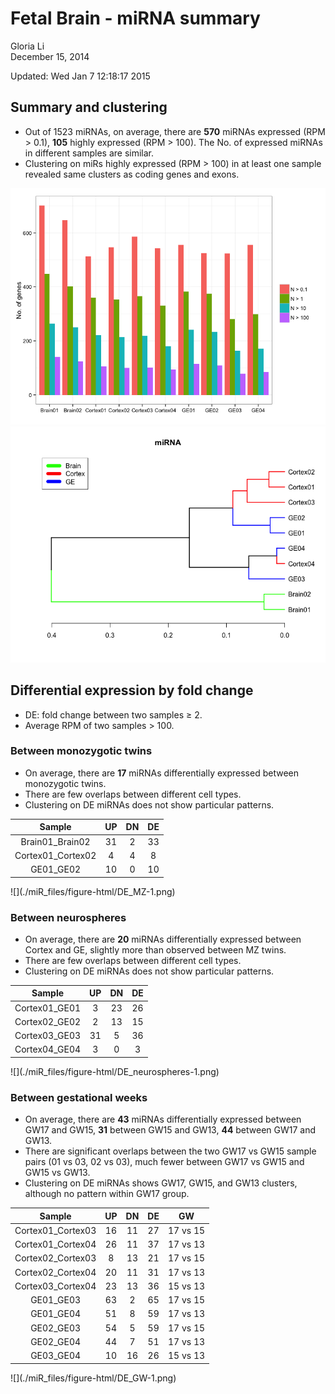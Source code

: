 # Fetal Brain - miRNA summary
Gloria Li  
December 15, 2014  

Updated: Wed Jan  7 12:18:17 2015



## Summary and clustering 

* Out of 1523 miRNAs, on average, there are __570__ miRNAs expressed (RPM > 0.1), __105__ highly expressed (RPM > 100). The No. of expressed miRNAs in different samples are similar.       
* Clustering on miRs highly expressed (RPM > 100) in at least one sample revealed same clusters as coding genes and exons.    

![](./miR_files/figure-html/summary-1.png) ![](./miR_files/figure-html/summary-2.png) 

## Differential expression by fold change 

* DE: fold change between two samples $\ge$ 2.     
* Average RPM of two samples > 100. 

### Between monozygotic twins  

* On average, there are __17__ miRNAs differentially expressed between monozygotic twins.   
* There are few overlaps between different cell types.      
* Clustering on DE miRNAs does not show particular patterns.        

<table>
 <thead>
  <tr>
   <th style="text-align:center;"> Sample </th>
   <th style="text-align:center;"> UP </th>
   <th style="text-align:center;"> DN </th>
   <th style="text-align:center;"> DE </th>
  </tr>
 </thead>
<tbody>
  <tr>
   <td style="text-align:center;"> Brain01_Brain02 </td>
   <td style="text-align:center;"> 31 </td>
   <td style="text-align:center;"> 2 </td>
   <td style="text-align:center;"> 33 </td>
  </tr>
  <tr>
   <td style="text-align:center;"> Cortex01_Cortex02 </td>
   <td style="text-align:center;"> 4 </td>
   <td style="text-align:center;"> 4 </td>
   <td style="text-align:center;"> 8 </td>
  </tr>
  <tr>
   <td style="text-align:center;"> GE01_GE02 </td>
   <td style="text-align:center;"> 10 </td>
   <td style="text-align:center;"> 0 </td>
   <td style="text-align:center;"> 10 </td>
  </tr>
</tbody>
</table>
![](./miR_files/figure-html/DE_MZ-1.png) 

### Between neurospheres  

* On average, there are __20__ miRNAs differentially expressed between Cortex and GE, slightly more than observed between MZ twins.   
* There are few overlaps between different cell types.      
* Clustering on DE miRNAs does not show particular patterns.        

<table>
 <thead>
  <tr>
   <th style="text-align:center;"> Sample </th>
   <th style="text-align:center;"> UP </th>
   <th style="text-align:center;"> DN </th>
   <th style="text-align:center;"> DE </th>
  </tr>
 </thead>
<tbody>
  <tr>
   <td style="text-align:center;"> Cortex01_GE01 </td>
   <td style="text-align:center;"> 3 </td>
   <td style="text-align:center;"> 23 </td>
   <td style="text-align:center;"> 26 </td>
  </tr>
  <tr>
   <td style="text-align:center;"> Cortex02_GE02 </td>
   <td style="text-align:center;"> 2 </td>
   <td style="text-align:center;"> 13 </td>
   <td style="text-align:center;"> 15 </td>
  </tr>
  <tr>
   <td style="text-align:center;"> Cortex03_GE03 </td>
   <td style="text-align:center;"> 31 </td>
   <td style="text-align:center;"> 5 </td>
   <td style="text-align:center;"> 36 </td>
  </tr>
  <tr>
   <td style="text-align:center;"> Cortex04_GE04 </td>
   <td style="text-align:center;"> 3 </td>
   <td style="text-align:center;"> 0 </td>
   <td style="text-align:center;"> 3 </td>
  </tr>
</tbody>
</table>
![](./miR_files/figure-html/DE_neurospheres-1.png) 

### Between gestational weeks 

* On average, there are __43__ miRNAs differentially expressed between GW17 and GW15, __31__ between GW15 and GW13, __44__ between GW17 and GW13.   
* There are significant overlaps between the two GW17 vs GW15 sample pairs (01 vs 03, 02 vs 03), much fewer between GW17 vs GW15 and GW15 vs GW13.      
* Clustering on DE miRNAs shows GW17, GW15, and GW13 clusters, although no pattern within GW17 group.        

<table>
 <thead>
  <tr>
   <th style="text-align:center;"> Sample </th>
   <th style="text-align:center;"> UP </th>
   <th style="text-align:center;"> DN </th>
   <th style="text-align:center;"> DE </th>
   <th style="text-align:center;"> GW </th>
  </tr>
 </thead>
<tbody>
  <tr>
   <td style="text-align:center;"> Cortex01_Cortex03 </td>
   <td style="text-align:center;"> 16 </td>
   <td style="text-align:center;"> 11 </td>
   <td style="text-align:center;"> 27 </td>
   <td style="text-align:center;"> 17 vs 15 </td>
  </tr>
  <tr>
   <td style="text-align:center;"> Cortex01_Cortex04 </td>
   <td style="text-align:center;"> 26 </td>
   <td style="text-align:center;"> 11 </td>
   <td style="text-align:center;"> 37 </td>
   <td style="text-align:center;"> 17 vs 13 </td>
  </tr>
  <tr>
   <td style="text-align:center;"> Cortex02_Cortex03 </td>
   <td style="text-align:center;"> 8 </td>
   <td style="text-align:center;"> 13 </td>
   <td style="text-align:center;"> 21 </td>
   <td style="text-align:center;"> 17 vs 15 </td>
  </tr>
  <tr>
   <td style="text-align:center;"> Cortex02_Cortex04 </td>
   <td style="text-align:center;"> 20 </td>
   <td style="text-align:center;"> 11 </td>
   <td style="text-align:center;"> 31 </td>
   <td style="text-align:center;"> 17 vs 13 </td>
  </tr>
  <tr>
   <td style="text-align:center;"> Cortex03_Cortex04 </td>
   <td style="text-align:center;"> 23 </td>
   <td style="text-align:center;"> 13 </td>
   <td style="text-align:center;"> 36 </td>
   <td style="text-align:center;"> 15 vs 13 </td>
  </tr>
  <tr>
   <td style="text-align:center;"> GE01_GE03 </td>
   <td style="text-align:center;"> 63 </td>
   <td style="text-align:center;"> 2 </td>
   <td style="text-align:center;"> 65 </td>
   <td style="text-align:center;"> 17 vs 15 </td>
  </tr>
  <tr>
   <td style="text-align:center;"> GE01_GE04 </td>
   <td style="text-align:center;"> 51 </td>
   <td style="text-align:center;"> 8 </td>
   <td style="text-align:center;"> 59 </td>
   <td style="text-align:center;"> 17 vs 13 </td>
  </tr>
  <tr>
   <td style="text-align:center;"> GE02_GE03 </td>
   <td style="text-align:center;"> 54 </td>
   <td style="text-align:center;"> 5 </td>
   <td style="text-align:center;"> 59 </td>
   <td style="text-align:center;"> 17 vs 15 </td>
  </tr>
  <tr>
   <td style="text-align:center;"> GE02_GE04 </td>
   <td style="text-align:center;"> 44 </td>
   <td style="text-align:center;"> 7 </td>
   <td style="text-align:center;"> 51 </td>
   <td style="text-align:center;"> 17 vs 13 </td>
  </tr>
  <tr>
   <td style="text-align:center;"> GE03_GE04 </td>
   <td style="text-align:center;"> 10 </td>
   <td style="text-align:center;"> 16 </td>
   <td style="text-align:center;"> 26 </td>
   <td style="text-align:center;"> 15 vs 13 </td>
  </tr>
</tbody>
</table>
![](./miR_files/figure-html/DE_GW-1.png) 



